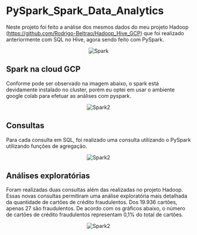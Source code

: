 # PySpark_Spark_Data_Analytics
Neste projeto foi feito a análise dos mesmos dados do meu projeto Hadoop (https://github.com/Rodrigo-Beltrao/Hadoop_Hive_GCP) que foi realizado anteriormente com SQL no Hive, agora sendo feito com PySpark.

<p align="center">
    <img src="https://www.softwebsolutions.com/wp-content/uploads/2016/06/Spark-Hadoop.jpg" alt="Spark">
</p>

## Spark na cloud GCP
Conforme pode ser observado na imagem abaixo, o spark está devidamente instalado no cluster, porém eu optei em usar o ambiente google colab para efetuar as análises com pyspark.

<p align="center">
    <img src="https://i.imgur.com/lOllJhd.png" alt="Spark2">
</p>

## Consultas
Para cada consulta em SQL, foi realizado uma consulta utilizando o PySpark utilizando funções de agregação.

<p align="center">
    <img src="https://i.imgur.com/NThvcAP.png" alt="Spark2">
</p>

## Análises exploratórias
Foram realizadas duas consultas além das realizadas no projeto Hadoop. Essas novas consultas permitiram uma análise exploratória mais detalhada da quantidade de cartões de crédito fraudulentos. Dos 19.936 cartões, apenas 27 são fraudulentos. De acordo com os gráficos abaixo, o número de cartões de crédito fraudulentos representam 0,1% do total de cartões.

<p align="center">
    <img src="https://i.imgur.com/4IyVZKz.png" alt="Spark2">
</p>

